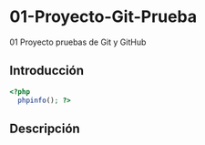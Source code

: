 # 01-Proyecto-Git-Prueba
01 Proyecto pruebas de Git y GitHub
## Introducción
```php
<?php 
  phpinfo(); ?>
```
## Descripción
